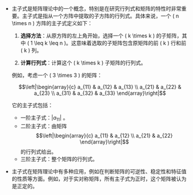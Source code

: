 - 主子式是矩阵理论中的一个概念，特别是在研究行列式和矩阵的特性时非常重要。主子式是指从一个方阵中提取的子方阵的行列式。具体来说，一个 \( n \times n \) 方阵的主子式定义如下：
  
  1. **选择方法**：从原方阵的左上角开始，选择一个 \( k \times k \) 的子矩阵，其中 \( 1 \leq k \leq n \)。这意味着选取的子矩阵包含原矩阵的前 \( k \) 行和前 \( k \) 列。
  
  2. **计算行列式**：计算这个 \( k \times k \) 子矩阵的行列式。
  
  例如，考虑一个 \( 3 \times 3 \) 的矩阵：
  
  $$\left|\begin{array}{c}
      a_{11} & a_{12} & a_{13} \\
      a_{21} & a_{22} & a_{23} \\
      a_{31} & a_{32} & a_{33}
  \end{array}\right|$$
  
  它的主子式包括：
	- 一阶主子式：$\left| a_{11} \right|$ 。
	- 二阶主子式：由矩阵
	  $$\left|\begin{array}{c}
	      a_{11} & a_{12} \\
	      a_{21} & a_{22}
	  \end{array}\right|$$
	  的行列式给出。
	- 三阶主子式：整个矩阵的行列式。
- 主子式在矩阵理论中有多种应用，例如在判断矩阵的可逆性、稳定性和特征值的性质等方面。例如，对于实对称矩阵，所有主子式为正时，这个矩阵被认为是正定的。